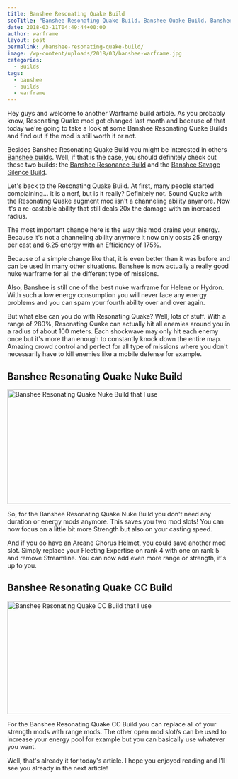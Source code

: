 ```yaml
---
title: Banshee Resonating Quake Build
seoTitle: "Banshee Resonating Quake Build. Banshee Quake Build. Banshee Build"
date: 2018-03-11T04:49:44+00:00
author: warframe
layout: post
permalink: /banshee-resonating-quake-build/
image: /wp-content/uploads/2018/03/banshee-warframe.jpg
categories:
  - Builds
tags:
  - banshee
  - builds
  - warframe
---
```

Hey guys and welcome to another Warframe build article. As you probably know, Resonating Quake mod got changed last month and because of that today we're going to take a look at some Banshee Resonating Quake Builds and find out if the mod is still worth it or not.<!--more-->

Besides Banshee Resonating Quake Build you might be interested in others [Banshee builds](https://warframeblog.com/warframe-builds/). Well, if that is the case, you should definitely check out these two builds: the [Banshee Resonance Build](https://warframeblog.com/banshee-resonance-build/) and the [Banshee Savage Silence Build](https://warframeblog.com/banshee-savage-silence-build/).

Let's back to the Resonating Quake Build. At first, many people started complaining&#8230; it is a nerf, but is it really? Definitely not. Sound Quake with the Resonating Quake augment mod isn't a channeling ability anymore. Now it's a re-castable ability that still deals 20x the damage with an increased radius.

The most important change here is the way this mod drains your energy. Because it's not a channeling ability anymore it now only costs 25 energy per cast and 6.25 energy with an Efficiency of 175%.

Because of a simple change like that, it is even better than it was before and can be used in many other situations. Banshee is now actually a really good nuke warframe for all the different type of missions.

Also, Banshee is still one of the best nuke warframe for Helene or Hydron. With such a low energy consumption you will never face any energy problems and you can spam your fourth ability over and over again.

But what else can you do with Resonating Quake? Well, lots of stuff. With a range of 280%, Resonating Quake can actually hit all enemies around you in a radius of about 100 meters. Each shockwave may only hit each enemy once but it's more than enough to constantly knock down the entire map. Amazing crowd control and perfect for all type of missions where you don't necessarily have to kill enemies like a mobile defense for example.

## Banshee Resonating Quake Nuke Build

<img src="https://warframeblog.com/wp-content/uploads/2018/03/banshee-resonating-quake-build-1024x352.png" title="Warframe Banshee Resonating Quake Nuke Build" alt="Banshee Resonating Quake Nuke Build that I use" width="750" height="258" class="alignnone size-large wp-image-1087" srcset="https://warframeblog.com/wp-content/uploads/2018/03/banshee-resonating-quake-build-1024x352.png 1024w, https://warframeblog.com/wp-content/uploads/2018/03/banshee-resonating-quake-build-300x103.png 300w, https://warframeblog.com/wp-content/uploads/2018/03/banshee-resonating-quake-build-768x264.png 768w, https://warframeblog.com/wp-content/uploads/2018/03/banshee-resonating-quake-build.png 1393w" sizes="(max-width: 750px) 100vw, 750px" />

So, for the Banshee Resonating Quake Nuke Build you don't need any duration or energy mods anymore. This saves you two mod slots! You can now focus on a little bit more Strength but also on your casting speed.

And if you do have an Arcane Chorus Helmet, you could save another mod slot. Simply replace your Fleeting Expertise on rank 4 with one on rank 5 and remove Streamline. You can now add even more range or strength, it's up to you.

## Banshee Resonating Quake CC Build

<img src="https://warframeblog.com/wp-content/uploads/2018/03/banshee-resonating-quake-cc-build-1024x348.png" title="Warframe Banshee Resonating Quake CC BuildBanshee Resonating Quake CC Build" alt="Banshee Resonating Quake CC Build that I use" width="750" height="255" class="alignnone size-large wp-image-1086" srcset="https://warframeblog.com/wp-content/uploads/2018/03/banshee-resonating-quake-cc-build-1024x348.png 1024w, https://warframeblog.com/wp-content/uploads/2018/03/banshee-resonating-quake-cc-build-300x102.png 300w, https://warframeblog.com/wp-content/uploads/2018/03/banshee-resonating-quake-cc-build-768x261.png 768w, https://warframeblog.com/wp-content/uploads/2018/03/banshee-resonating-quake-cc-build.png 1405w" sizes="(max-width: 750px) 100vw, 750px" />

For the Banshee Resonating Quake CC Build you can replace all of your strength mods with range mods. The other open mod slot/s can be used to increase your energy pool for example but you can basically use whatever you want.

Well, that's already it for today's article. I hope you enjoyed reading and I'll see you already in the next article!